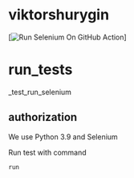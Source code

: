 # viktorshurygin
[![Run Selenium On GitHub Action]([https://github.com/Vskliff/viktorshurygin/blob/main/test_site1.py](https://github.com/Vskliff/viktorshurygin/blob/main/.github/workflows/selenium_action.yml))]
# run_tests
_test_run_selenium


## authorization

We use Python 3.9 and Selenium 

Run test with command 

```python
run
```
